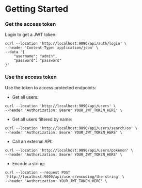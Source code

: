 # Getting Started

### Get the access token
Login to get a JWT token:

```
curl --location 'http://localhost:9090/api/auth/login' \
--header 'Content-Type: application/json' \
--data '{
    "username": "admin",
    "password": "password"
}'
```
### Use the access token
Use the token to access protected endpoints:

* Get all users:
```
curl --location 'http://localhost:9090/api/users' \
--header 'Authorization: Bearer YOUR_JWT_TOKEN_HERE' \
```

* Get all users filtered by name:
```
curl --location 'http://localhost:9090/api/users/search/oo' \
--header 'Authorization: Bearer YOUR_JWT_TOKEN_HERE' \
```

* Call an external API:
```
curl --location 'http://localhost:9090/api/users/pokemon' \
--header 'Authorization: Bearer YOUR_JWT_TOKEN_HERE' \
```

* Encode a string:
```
curl --location --request POST 'http://localhost:9090/api/users/encoding/the-string' \
--header 'Authorization: YOUR_JWT_TOKEN_HERE' \
```